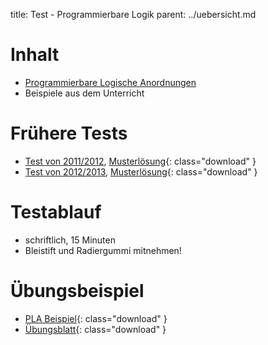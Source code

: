 title: Test - Programmierbare Logik
parent: ../uebersicht.md

# Inhalt
* [Programmierbare Logische Anordnungen]({filename}../pla.md)
* Beispiele aus dem Unterricht

# Frühere Tests
* [Test von 2011/2012]({filename}pla_test_1.pdf), [Musterlösung]({filename}pla_test_1_loesung.pdf){: class="download" }
* [Test von 2012/2013]({filename}pla_test_2.pdf), [Musterlösung]({filename}pla_test_2_loesung.pdf){: class="download" }

# Testablauf
* schriftlich, 15 Minuten
* Bleistift und Radiergummi mitnehmen!

# Übungsbeispiel
* [PLA Beispiel]({filename}../uebung_pla1.pdf){: class="download" }
* [Übungsblatt]({filename}../uebung_pla2.pdf){: class="download" }
